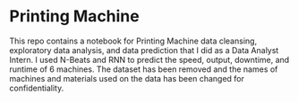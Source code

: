 # Printing Machine
This repo contains a notebook for Printing Machine data cleansing, exploratory data analysis, and data prediction that I did as a Data Analyst Intern. I used N-Beats and RNN to predict the speed, output, downtime, and runtime of 6 machines. The dataset has been removed and the names of machines and materials used on the data has been changed for confidentiality.
